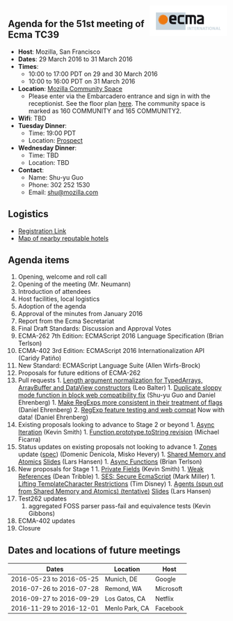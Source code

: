 <img src="../images/Ecma_RVB-003.jpg" align="right" height="70" alt="" />

## Agenda for the 51st meeting of Ecma TC39

- **Host**: Mozilla, San Francisco
- **Dates**: 29 March 2016 to 31 March 2016
- **Times**:
  - 10:00 to 17:00 PDT on 29 and 30 March 2016
  - 10:00 to 16:00 PDT on 31 March 2016
- **Location**: [Mozilla Community Space](https://goo.gl/maps/32s4CAKV5Mw)
  - Please enter via the Embarcadero entrance and sign in with the receptionist. See the floor plan [here](https://wiki.mozilla.org/SF). The community space is marked as 160 COMMUNITY and 165 COMMUNITY2.
- **Wifi**: TBD
- **Tuesday Dinner**:
  - Time: 19:00 PDT
  - Location: [Prospect](https://goo.gl/maps/SUFEe4KmSzR2)
- **Wednesday Dinner**:
  - Time: TBD
  - Location: TBD
- **Contact**:
  - Name: Shu-yu Guo
  - Phone: 302 252 1530
  - Email: shu@mozilla.com

## Logistics

- [Registration Link](https://ecma-international.doodle.com/poll/rtqf7p48aaenev92)
- [Map of nearby reputable hotels](https://www.google.com/maps/d/edit?mid=zTBi3gFW4n44.kXv6HNkpTRnE&usp=sharing)

## Agenda items

1. Opening, welcome and roll call
  1. Opening of the meeting (Mr. Neumann)
  1. Introduction of attendees
  1. Host facilities, local logistics
1. Adoption of the agenda
1. Approval of the minutes from January 2016
1. Report from the Ecma Secretariat
1. Final Draft Standards: Discussion and Approval Votes
  1. ECMA-262 7th Edition: ECMAScript 2016 Language Specification (Brian Terlson)
  1. ECMA-402 3rd Edition: ECMAScript 2016 Internationalization API (Caridy Patiño)
  1. New Standard: ECMAScript Language Suite (Allen Wirfs-Brock)
1. Proposals for future editions of ECMA-262
  1. Pull requests
    1. [Length argument normalization for TypedArrays, ArrayBuffer and DataView constructors](https://github.com/tc39/ecma262/pull/410#issuecomment-199472826) (Leo Balter)
    1. [Duplicate sloppy mode function in block web compatibility fix](https://github.com/tc39/ecma262/pull/400) (Shu-yu Guo and Daniel Ehrenberg)
    1. [Make RegExps more consistent in their treatment of flags](https://github.com/tc39/ecma262/issues/489) (Daniel Ehrenberg)
    2. [RegExp feature testing and web compat](https://github.com/tc39/ecma262/issues/262) Now with data! (Daniel Ehrenberg)
  1. Existing proposals looking to advance to Stage 2 or beyond
    1. [Async Iteration](https://tc39.github.io/proposal-async-iteration/) (Kevin Smith)
    1. [Function.prototype.toString revision](http://tc39.github.io/Function-prototype-toString-revision/) (Michael Ficarra)
  1. Status updates on existing proposals not looking to advance
    1. [Zones](https://github.com/domenic/zones) update ([spec](https://domenic.github.io/zones/)) (Domenic Denicola, Misko Hevery)
    1. [Shared Memory and Atomics](https://github.com/tc39/ecmascript_sharedmem) [Slides](https://github.com/tc39/ecmascript_sharedmem/raw/master/tc39/sharedmem-mar-2016.odp) (Lars Hansen)
    1. [Async Functions](https://tc39.github.io/ecmascript-asyncawait) (Brian Terlson)
  1. New proposals for Stage 1
    1. [Private Fields](https://zenparsing.github.io/es-private-fields/) (Kevin Smith)
    1. [Weak References](https://github.com/tc39/proposal-weakrefs) (Dean Tribble)
    1. [SES: Secure EcmaScript](https://github.com/FUDCo/ses-realm) (Mark Miller)
    1. [Lifting TemplateCharacter Restrictions](https://github.com/disnet/template-literal-revision) (Tim Disney)
    1. [Agents (spun out from Shared Memory and Atomics) (tentative)](https://axis-of-eval.org/shmem/agents-formatted.html) [Slides](https://github.com/tc39/ecmascript_sharedmem/raw/master/tc39/agents-mar-2016.odp) (Lars Hansen)
1. Test262 updates
    1. aggregated FOSS parser pass-fail and equivalence tests (Kevin Gibbons)
1. ECMA-402 updates
1. Closure

## Dates and locations of future meetings

| Dates                    | Location          | Host       |
|--------------------------|-------------------|------------|
| 2016-05-23 to 2016-05-25 | Munich, DE        | Google     |
| 2016-07-26 to 2016-07-28 | Remond, WA        | Microsoft  |
| 2016-09-27 to 2016-09-29 | Los Gatos, CA     | Netflix    |
| 2016-11-29 to 2016-12-01 | Menlo Park, CA    | Facebook   |
